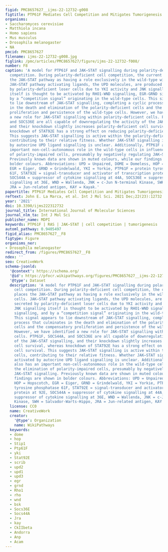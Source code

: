 ```yaml
---
figid: PMC8657627__ijms-22-12732-g008
figtitle: PTP61F Mediates Cell Competition and Mitigates Tumorigenesis
organisms:
- Saccharomyces cerevisiae
- Matthiola incana
- Homo sapiens
- Mus musculus
- Drosophila melanogaster
- NA
pmcid: PMC8657627
filename: ijms-22-12732-g008.jpg
figlink: /pmc/articles/PMC8657627/figure/ijms-22-12732-f008/
number: F8
caption: 'A model for PTP61F and JAK–STAT signalling during polarity-deficient cell
  competition. During polarity-deficient cell competition, the current model places
  the JAK–STAT pathway as having a role exclusively in the wild-type winner cells.
  JAK–STAT pathway activating ligands, the UPD molecules, are produced and secreted
  by polarity-deficient loser cells due to YKI activity and JNK signalling. JNK signalling
  itself is thought to be activated by RHO1-WND signalling, EGR-GRND signalling, and
  by a “competition signal” originating in the wild-type cells. This signal appears
  to lie downstream of JAK–STAT signalling, completing a cyclic process that culminates
  in the death and elimination of the polarity-deficient cells and the compensatory
  proliferation and persistence of the wild-type cells. However, we have identified
  a new role for JAK–STAT signalling within polarity-deficient cells. PTP61F, SOCS44A,
  and SOCS36E are all capable of downregulating the activity of the JAK–STAT signalling,
  and their knockdown slightly increases polarity-deficient cell survival, whereas
  knockdown of STAT92E has a strong effect on reducing polarity-deficient cell survival.
  This suggests JAK–STAT signalling is active within the polarity-deficient cells,
  contributing to their relative fitness. Whether JAK–STAT signalling is activated
  by autocrine UPD ligand signalling is unclear. Additionally, PTP61F also has an
  important non-cell-autonomous role in the wild-type cells in influencing the elimination
  of polarity-impaired cells, presumably by negatively regulating JAK–STAT signalling.
  Previously known data are shown in muted colours, while our findings are shown in
  bolder colours. Abbreviations: UPD = Unpaired, DOME = Domeless, HOP = Hopscotch,
  EGR = Eiger, GRND = Grindelwald, YKI = Yorkie, PTP61F = protein tyrosine phosphatase
  61F, STAT92E = signal-transducer and activator of transcription protein at 92E,
  SOCS44A = suppressor of cytokine signalling at 44A, SOCS36E = suppressor of cytokine
  signalling at 36E, WND = Wallenda, JNK = c-Jun N-terminal Kinase, SWH = Salvador-Warts-Hippo,
  JRA = Jun-related antigen, KAY = Kayak.'
papertitle: PTP61F Mediates Cell Competition and Mitigates Tumorigenesis.
reftext: John E. La Marca, et al. Int J Mol Sci. 2021 Dec;22(23):12732.
year: '2021'
doi: 10.3390/ijms222312732
journal_title: International Journal of Molecular Sciences
journal_nlm_ta: Int J Mol Sci
publisher_name: MDPI
keywords: PTP61F | RAS | JAK–STAT | cell competition | tumorigenesis
automl_pathway: 0.9405497
figid_alias: PMC8657627__F8
figtype: Figure
organisms_ner:
- Drosophila melanogaster
redirect_from: /figures/PMC8657627__F8
ndex: ''
seo: CreativeWork
schema-jsonld:
  '@context': https://schema.org/
  '@id': https://pfocr.wikipathways.org/figures/PMC8657627__ijms-22-12732-g008.html
  '@type': Dataset
  description: 'A model for PTP61F and JAK–STAT signalling during polarity-deficient
    cell competition. During polarity-deficient cell competition, the current model
    places the JAK–STAT pathway as having a role exclusively in the wild-type winner
    cells. JAK–STAT pathway activating ligands, the UPD molecules, are produced and
    secreted by polarity-deficient loser cells due to YKI activity and JNK signalling.
    JNK signalling itself is thought to be activated by RHO1-WND signalling, EGR-GRND
    signalling, and by a “competition signal” originating in the wild-type cells.
    This signal appears to lie downstream of JAK–STAT signalling, completing a cyclic
    process that culminates in the death and elimination of the polarity-deficient
    cells and the compensatory proliferation and persistence of the wild-type cells.
    However, we have identified a new role for JAK–STAT signalling within polarity-deficient
    cells. PTP61F, SOCS44A, and SOCS36E are all capable of downregulating the activity
    of the JAK–STAT signalling, and their knockdown slightly increases polarity-deficient
    cell survival, whereas knockdown of STAT92E has a strong effect on reducing polarity-deficient
    cell survival. This suggests JAK–STAT signalling is active within the polarity-deficient
    cells, contributing to their relative fitness. Whether JAK–STAT signalling is
    activated by autocrine UPD ligand signalling is unclear. Additionally, PTP61F
    also has an important non-cell-autonomous role in the wild-type cells in influencing
    the elimination of polarity-impaired cells, presumably by negatively regulating
    JAK–STAT signalling. Previously known data are shown in muted colours, while our
    findings are shown in bolder colours. Abbreviations: UPD = Unpaired, DOME = Domeless,
    HOP = Hopscotch, EGR = Eiger, GRND = Grindelwald, YKI = Yorkie, PTP61F = protein
    tyrosine phosphatase 61F, STAT92E = signal-transducer and activator of transcription
    protein at 92E, SOCS44A = suppressor of cytokine signalling at 44A, SOCS36E =
    suppressor of cytokine signalling at 36E, WND = Wallenda, JNK = c-Jun N-terminal
    Kinase, SWH = Salvador-Warts-Hippo, JRA = Jun-related antigen, KAY = Kayak.'
  license: CC0
  name: CreativeWork
  creator:
    '@type': Organization
    name: WikiPathways
  keywords:
  - dome
  - hop
  - Stip1
  - Ptp61F
  - yki
  - Stat92E
  - scrib
  - upd2
  - upd1
  - upd3
  - egr
  - grnd
  - Rho1
  - rho
  - wnd
  - bsk
  - Socs36E
  - Socs44A
  - Jra
  - kay
  - CkIIbeta
  - Andorra
  - Anp
  - Acam
---
```

